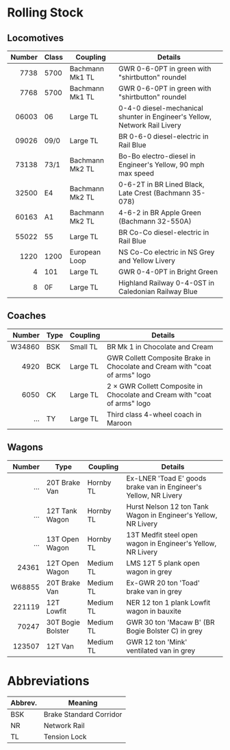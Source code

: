 # Rolling Stock

## Locomotives

Number | Class | Coupling        | Details
------:|-------|-----------------|---------
7738   | 5700  | Bachmann Mk1 TL | GWR 0-6-0PT in green with "shirtbutton" roundel
7768   | 5700  | Bachmann Mk1 TL | GWR 0-6-0PT in green with "shirtbutton" roundel
06003  | 06    | Large TL        | 0-4-0 diesel-mechanical shunter in Engineer's Yellow, Network Rail Livery
09026  | 09/0  | Large TL        | BR 0-6-0 diesel-electric in Rail Blue
73138  | 73/1  | Bachmann Mk2 TL | Bo-Bo electro-diesel in Engineer's Yellow, 90 mph max speed
32500  | E4    | Bachmann Mk2 TL | 0-6-2T in BR Lined Black, Late Crest (Bachmann 35-078)
60163  | A1    | Bachmann Mk2 TL | 4-6-2 in BR Apple Green (Bachmann 32-550A)
55022  | 55    | Large TL        | BR Co-Co diesel-electric in Rail Blue
1220   | 1200  | European Loop   | NS Co-Co electric in NS Grey and Yellow Livery
4      | 101   | Large TL        | GWR 0-4-0PT in Bright Green
8      | 0F    | Large TL        | Highland Railway 0-4-0ST in Caledonian Railway Blue

## Coaches

Number | Type   | Coupling  | Details
------:|--------|-----------|--------
W34860 | BSK    | Small TL  | BR Mk 1 in Chocolate and Cream
  4920 | BCK    | Large TL  | GWR Collett Composite Brake in Chocolate and Cream with "coat of arms" logo
  6050 | CK     | Large TL  | 2 × GWR Collett Composite in Chocolate and Cream with "coat of arms" logo
…      | TY     | Large TL  | Third class 4-wheel coach in Maroon

## Wagons

Number | Type           | Coupling  | Details
------:|----------------|-----------|--------
…      | 20T Brake Van  | Hornby TL | Ex-LNER 'Toad E' goods brake van in Engineer's Yellow, NR Livery
…      | 12T Tank Wagon | Hornby TL | Hurst Nelson 12 ton Tank Wagon in Engineer's Yellow, NR Livery
…      | 13T Open Wagon | Hornby TL | 13T Medfit steel open wagon in Engineer's Yellow, NR Livery
 24361 | 12T Open Wagon | Medium TL | LMS 12T 5 plank open wagon in grey
W68855 | 20T Brake Van  | Medium TL | Ex-GWR 20 ton 'Toad' brake van in grey
221119 | 12T Lowfit     | Medium TL | NER 12 ton 1 plank Lowfit wagon in bauxite
 70247 | 30T Bogie Bolster | Medium TL | GWR 30 ton 'Macaw B' (BR Bogie Bolster C) in grey
123507 | 12T Van        | Medium TL | GWR 12 ton 'Mink' ventilated van in grey

# Abbreviations

Abbrev. | Meaning
--------|--------
BSK     | Brake Standard Corridor
NR      | Network Rail
TL      | Tension Lock
